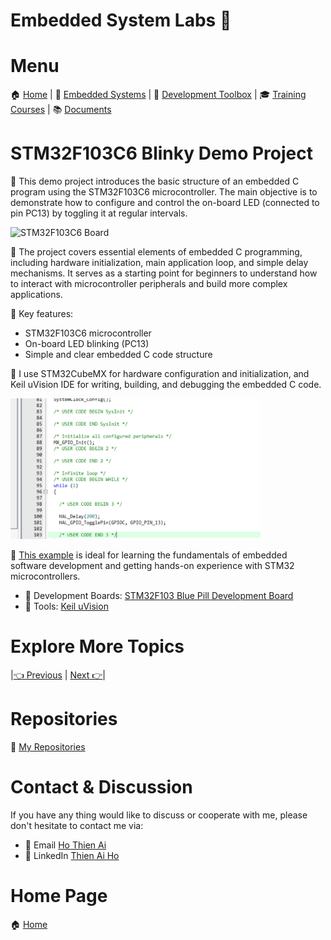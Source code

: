 # Embedded System Labs 🚀

# Menu

🏠 [Home](https://embesyslabs.github.io/) | 
🚀 [Embedded Systems](https://embesyslabs.github.io/embedded-systems/) |
🧰 [Development Toolbox](https://embesyslabs.github.io/development-toolbox/) |
🎓 [Training Courses](https://embesyslabs.github.io/training-courses/) |
📚 [Documents](https://embesyslabs.github.io/docs/)

# STM32F103C6 Blinky Demo Project

🎯 This demo project introduces the basic structure of an embedded C program using the STM32F103C6 microcontroller. The main objective is to demonstrate how to configure and control the on-board LED (connected to pin PC13) by toggling it at regular intervals.

<!-- Images Placeholder -->
<img src="imgs/stm32f103c6-board.png" alt="STM32F103C6 Board" width="400"/>
<!-- Add more images as needed -->

📑 The project covers essential elements of embedded C programming, including hardware initialization, main application loop, and simple delay mechanisms. It serves as a starting point for beginners to understand how to interact with microcontroller peripherals and build more complex applications.

🔑 Key features:
- STM32F103C6 microcontroller
- On-board LED blinking (PC13)
- Simple and clear embedded C code structure

🔧 I use STM32CubeMX for hardware configuration and initialization, and Keil uVision IDE for writing, building, and debugging the embedded C code.

<!-- Images Placeholder -->
<img src="imgs/stm32f103c6-demo-code.png" alt="STM32F103C6 Demo Code" width="400"/>
<!-- Add more images as needed -->

🚀 [This example](/topics/01-stm32f103c6-demo/source-code/) is ideal for learning the fundamentals of embedded software development and getting hands-on experience with STM32 microcontrollers.
- 🔨 Development Boards: [STM32F103 Blue Pill Development Board](https://embesyslabs.github.io/development-toolbox/boards/)
- 🔧 Tools: [Keil uVision](https://embesyslabs.github.io/development-toolbox/tools/)

# Explore More Topics
|[👈 Previous](https://embesyslabs.github.io/embedded-systems/) | [Next 👉](https://embesyslabs.github.io/embedded-systems/embedded-c-data-types/)|

# Repositories
🚀 [My Repositories](https://github.com/embesyslabs)

# Contact & Discussion
If you have any thing would like to discuss or cooperate with me, please don't hesitate to contact me via:
- 📧 Email [Ho Thien Ai](mailto:thienaiho95@gmail.com)
- 💼 LinkedIn [Thien Ai Ho](https://www.linkedin.com/in/thien-ai-ho/)

# Home Page
🏠 [Home](https://embesyslabs.github.io/)